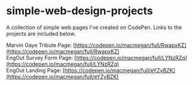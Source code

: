 # simple-web-design-projects
A collection of simple web pages I've created on CodePen. Links to the projects are included below.

Marvin Gaye Tribute Page: [https://codepen.io/macmegan/full/RwapxKZ](https://codepen.io/macmegan/full/RwapxKZ)  
EngOut Survey Form Page: [https://codepen.io/macmegan/full/LYNzRZq](https://codepen.io/macmegan/full/LYNzRZq)  
EngOut Landing Page: [https://codepen.io/macmegan/full/eYZyBZK](https://codepen.io/macmegan/full/eYZyBZK)  
